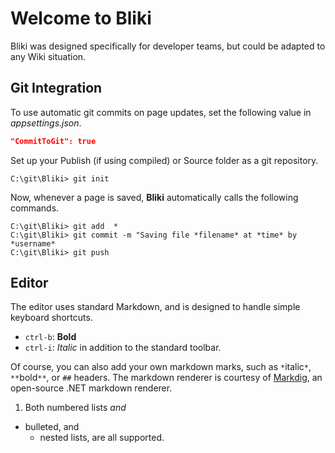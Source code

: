 <!-- TITLE: Home -->
<!-- SUBTITLE: Bliki - The Blazor-Powered Wiki -->
# Welcome to Bliki
 
Bliki was designed specifically for developer teams, but could be adapted to any Wiki situation.

## Git Integration
To use automatic git commits on page updates, set the following value in *appsettings.json*.
```json
"CommitToGit": true
```
Set up your Publish (if using compiled) or Source folder as a git repository.
```
C:\git\Bliki> git init
```
Now, whenever a page is saved, **Bliki** automatically calls the following commands.
```
C:\git\Bliki> git add  *
C:\git\Bliki> git commit -m "Saving file *filename* at *time* by *username*
C:\git\Bliki> git push
```
## Editor
The editor uses standard Markdown, and is designed to handle simple keyboard shortcuts.
- `ctrl-b`: **Bold**
- `ctrl-i`: *Italic*
    in addition to the standard toolbar.

Of course, you can also add your own markdown marks, such as `*`italic`*`, `**`bold`**`, or `##` headers.
The markdown renderer is courtesy of [Markdig](https://github.com/lunet-io/markdig), an open-source .NET markdown renderer.
1. Both numbered lists *and*
- bulleted, and 
    - nested lists, are all supported.